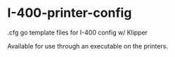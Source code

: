 # I-400-printer-config
.cfg go template files for I-400 config w/ Klipper

Available for use through an executable on the printers.
